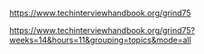 https://www.techinterviewhandbook.org/grind75

https://www.techinterviewhandbook.org/grind75?weeks=14&hours=11&grouping=topics&mode=all